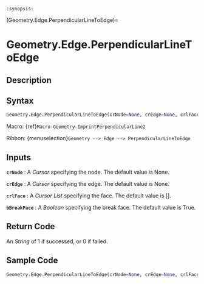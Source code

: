 ```{module} Geometry.Edge.PerpendicularLineToEdge()
:synopsis:
```

(Geometry.Edge.PerpendicularLineToEdge)=

# Geometry.Edge.PerpendicularLineToEdge

## Description

## Syntax

```python
Geometry.Edge.PerpendicularLineToEdge(crNode=None, crEdge=None, crlFace=[], bBreakFace=True)
```

Macro: {ref}`Macro-Geometry-ImprintPerpendicularLine2`

Ribbon: {menuselection}`Geometry --> Edge --> PerpendicularLineToEdge`

## Inputs

**`crNode`**
: A _Cursor_ specifying the node. The default value is None.

**`crEdge`**
: A _Cursor_ specifying the edge. The default value is None.

**`crlFace`**
: A _Cursor List_ specifying the face. The default value is [].

**`bBreakFace`**
: A _Boolean_ specifying the break face. The default value is True.

## Return Code

An _String_ of 1 if successed, or 0 if failed.

## Sample Code

```python
Geometry.Edge.PerpendicularLineToEdge(crNode=None, crEdge=None, crlFace=[], bBreakFace=True)
```
